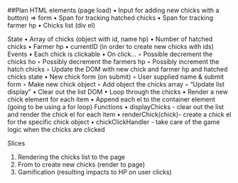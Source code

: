 ##Plan
HTML elements (page load)
• Input for adding new chicks with a button) => form
• Span for tracking hatched chicks
• Span for tracking farmer hp
• Chicks list (div el)

State
• Array of chicks (object with id, name hp)
• Number of hatched chicks
• Farmer hp
• currentID (in order to create new chicks with ids)
Events
• Each chick is clickable
• On click...
◦ Possible decrement the chicks ho
◦ Possibly decrement the farmers hp
◦ Possibly increment the hatch chicks
◦ Update the DOM with new chick and farmer hp and hatched chicks state
• New chick form (on submit)
◦ User supplied name & submit form
◦ Make new chick object
◦ Add object the chicks array
◦ “Update list display”
• Clear out the list DOM
• Loop through the chicks
• Render a new chick element for each item
• Append each el to the container element (going to be using a for loop)
Functions
• displayChicks - clear out the list and render the chick el for each item
• renderChick(chick)- create a chick el for the specific chick object
• chickClickHandler - take care of the game logic when the chicks are clicked

Slices

1. Rendering the chicks list to the page
2. From to create new chicks (render to page)
3. Gamification (resulting impacts to HP on user clicks)
